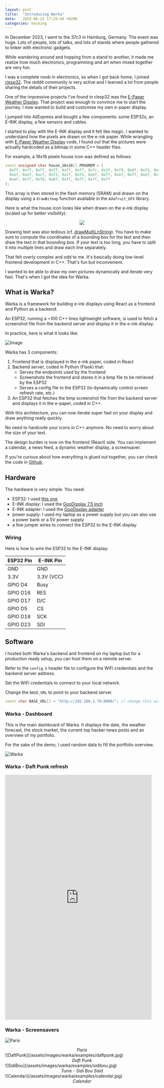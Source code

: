 ```yaml
---
layout: post
title:  "Introducing Warka"
date:   2025-06-22 17:25:44 +0200
categories: hacking 
---
```


In December 2023, I went to the 37c3 in Hamburg, Germany. 
The event was huge. Lots of people, lots of talks, and lots of stands where people gathered to tinker with electronic gadgets.

While wandering around and hopping from a stand to another, it made me realize how much electronics, programming and art when mixed together are very fun.

I was a complete noob in electronics, so when I got back home, I joined [r/esp32](https://reddit.com/r/esp32). The reddit community is very active and I learned a lot from people sharing the details of their projects. 


One of the impressive projects I've found in r/esp32 was the [E-Paper Weather Display](https://github.com/lmarzen/esp32-weather-epd). 
That project was enough to convince me to start the journey. I now wanted to build and customise my own e-paper display. 

I jumped into AliExpress and bought a few components: some ESP32s, an E-INK display, a few sensors and cables.


I started to play with the E-INK display and it felt like magic. I wanted to understand how the pixels are drawn on the e-ink paper.
While wrangling with [E-Paper Weather Display](https://github.com/lmarzen/esp32-weather-epd) code, I found out that the pictures were actually hardcoded as a bitmap in some C++ header files.

For example, a 16x16 pixels house icon was defined as follows:
```cpp
const unsigned char house_16x16[] PROGMEM = {
  0xff, 0xff, 0xff, 0xff, 0xff, 0xff, 0xfc, 0x2f, 0xf9, 0x8f, 0xf3, 0xcf,
  0xe7, 0xe7, 0xcf, 0xf3, 0xcf, 0xf3, 0xef, 0xf7, 0xef, 0xf7, 0xef, 0xf7,
  0xef, 0xf7, 0xf0, 0x0f, 0xff, 0xff, 0xff, 0xff
};
```

This array is then stored in the flash memory (SRAM) and drawn on the display using a `drawBitmap` function available in the `Adafruit_GFX` library.


Here is what the house icon looks like when drawn on the e-ink display (scaled up for better visibility):
<center><img src="/assets/images/warka/house.png"/></center>

Drawing text was also tedious (cf. [drawMultiLnString](https://github.com/lmarzen/esp32-weather-epd/blob/main/platformio/src/renderer.cpp#L128)). You have to make sure to compute the coordinates of a bounding box for the text and then draw the text in that bounding box. If your text is too long, you have to split it into multiple lines and draw each line separately.

That felt overly complex and odd to me. It's basically doing low-level frontend development in C++. That's fun but inconvenient. 

I wanted to be able to draw my own pictures dynamically and iterate very fast.
That's when I got the idea for Warka.

## What is Warka?
Warka is a framework for building e-ink displays using React as a frontend and Python as a backend.

An ESP32, running a ~100 C++ lines lightweight software, is used to fetch a screenshot file from the backend server and display it in the e-ink display.

In practice, here is what it looks like:

![Image](/assets/images/warka/architecture-transparent.png)

Warka has 3 components:

1. Frontend that is displayed in the e-ink paper, coded in React
2. Backend server, coded in Python (Flask) that:
   - Serves the endpoints used by the frontend
   - Screenshots the frontend and stores it in a bmp file to be retrieved by the ESP32
   - Serves a config file to the ESP32 (to dynamically control screen refresh rate, etc.)
3. An ESP32 that fetches the bmp screenshot file from the backend server and displays it in the e-paper, coded in C++.


With this architecture, you can now iterate super fast on your display and draw anything really quickly. 

No need to hardcode your icons in C++ anymore. No need to worry about the size of your text.

The design burden is now on the frontend (React) side. You can implement a calendar, a news feed, a dynamic weather display, a screensaver.

If you're curious about how everything is glued out together, you can check the code in [Github](https://github.com/k3nz0/warka).

## Hardware
The hardware is very simple. You need:
- ESP32: I used [this one](https://fr.aliexpress.com/item/1005005704190069.html?spm=a2g0o.order_list.order_list_main.10.56ee5e5bnYfjPc&gatewayAdapt=glo2fra)
- E-INK display: I used the [GooDisplay 7.5 inch](https://fr.aliexpress.com/item/1005002870223620.html?spm=a2g0o.order_list.order_list_main.15.56ee5e5bvOrIsx&gatewayAdapt=glo2fra)
- E-INK adapter: I used the [GooDisplay adapter](https://fr.aliexpress.com/item/1005004633084221.html?spm=a2g0o.order_list.order_list_main.14.56ee5e5bvOrIsx&gatewayAdapt=glo2fra)
- power supply: I used my laptop as a power supply but you can also use a power bank or a 5V power supply
- a few jumper wires to connect the ESP32 to the E-INK display

### Wiring

Here is how to wire the ESP32 to the E-INK display:

| ESP32 Pin     | E-INK Pin |
|---------------|-----------|
| GND           | GND       |
| 3.3V          | 3.3V (VCC)|
| GPIO D4       | Busy      |
| GPIO D16      | RES       |
| GPIO D17      | D/C       |
| GPIO D5       | CS        |
| GPIO D18      | SCK       |
| GPIO D23      | SDI       |


## Software

I hosted both Warka's backend and frontend on my laptop but for a production ready setup, you can host them on a remote server.

Refer to the `config.h` header file to configure the WiFi credentials and the backend server address.


Set the WiFi credentials to connect to your local network. 

Change the `BASE_URL` to point to your backend server. 

```cpp
const char BASE_URL[] = "http://192.168.1.79:8000/"; // change this with your server address
```


### Warka - Dashboard
This is the main dashboard of Warka. It displays the date, the weather forecast, the stock market, the current top hacker news posts and an overview of my portfolio.

For the sake of the demo, I used random data to fill the portfolio overview.

![Warka](/assets/images/warka/examples/warka2.jpg)

### Warka - Daft Punk refresh
<iframe width="480" height="800" src="https://www.youtube.com/embed/aL0Z7EtoWpk" frameborder="0"> </iframe>

### Warka - Screensavers
![Paris](/assets/images/warka/examples/paris.jpg)
<center><em>Paris</em></center>
![DaftPunk](/assets/images/warka/examples/daftpunk.jpg)
<center><em>Daft Punk</em></center>
![SidiBou](/assets/images/warka/examples/sidibou.jpg)
<center><em>Tunis - Sidi Bou Said</em></center>
![Calendar](/assets/images/warka/examples/calendar.jpg)
<center><em>Calendar</em></center>

